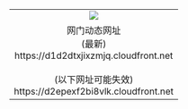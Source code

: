 ﻿<table>
  <tr></tr>
  <tr><td colspan=2 align=center><img src="https://d1d2dtxjixzmjq.cloudfront.net/Up/oGate.jpg" /></td></tr>
  <tr><td colspan=2 align=center>网门动态网址<br/>(最新)
<br>https://d1d2dtxjixzmjq.cloudfront.net
<br/><br/>(以下网址可能失效)
<br>https://d2epexf2bi8vlk.cloudfront.net
    </td>
  </tr>
</table>
